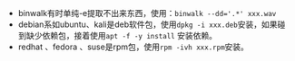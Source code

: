 - binwalk有时单纯-e提取不出来东西，使用：`binwalk --dd='.*' xxx.wav`
- debian系如ubuntu、kali是deb软件包，使用`dpkg -i xxx.deb`安装，如果碰到缺少依赖包，接着使用`apt -f -y install` 安装依赖。
- redhat 、fedora 、suse是rpm包，使用`rpm -ivh xxx.rpm`安装。

